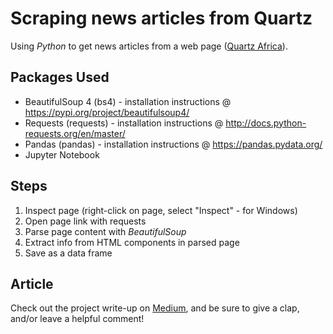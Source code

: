 # Scraping news articles from Quartz

Using *Python* to get news articles from a web page ([Quartz Africa](https://qz.com/africa/latest/)).

## Packages Used

- BeautifulSoup 4 (bs4) - installation instructions @ https://pypi.org/project/beautifulsoup4/
- Requests (requests) - installation instructions @ http://docs.python-requests.org/en/master/
- Pandas (pandas) - installation instructions @ https://pandas.pydata.org/
- Jupyter Notebook
 
## Steps

1. Inspect page (right-click on page, select "Inspect" - for Windows)
2. Open page link with requests
3. Parse page content with *BeautifulSoup*
4. Extract info from HTML components in parsed page
5. Save as a data frame

## Article
Check out the project write-up on [Medium](https://medium.com/@adeoyewole/scraping-news-articles-in-python-53c567282e25), and be sure to give a clap, and/or leave a helpful comment! 



